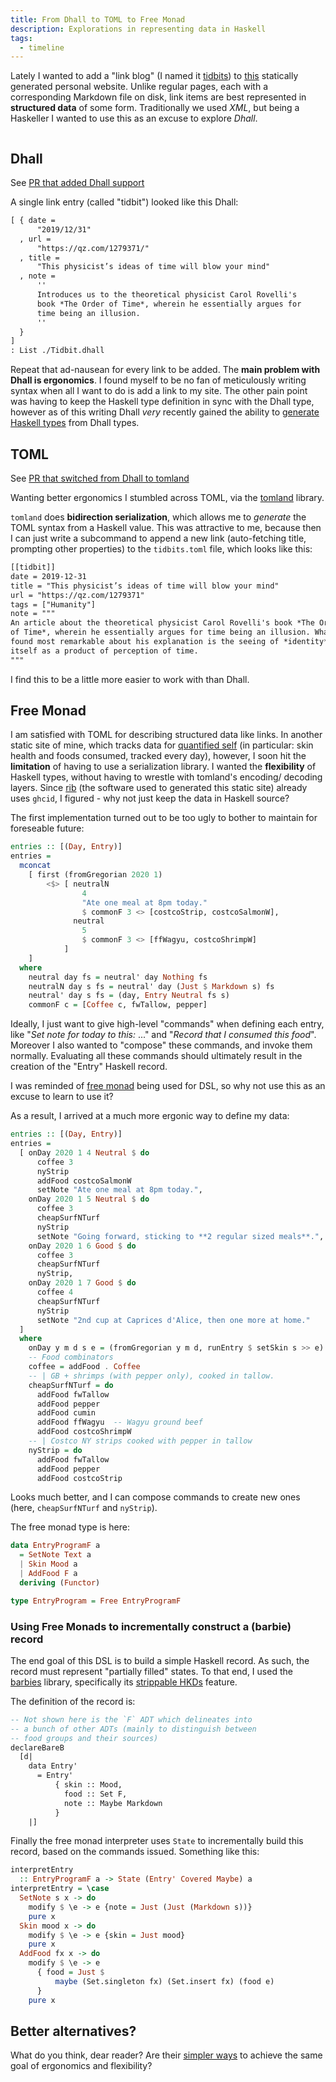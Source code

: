 ```yaml
---
title: From Dhall to TOML to Free Monad 
description: Explorations in representing data in Haskell
tags:
  - timeline
---
```

Lately I wanted to add a "link blog" (I named it [tidbits](/tidbits/)) to [this](https://github.com/srid/website) statically generated personal website. Unlike regular pages, each with a corresponding Markdown file on disk, link items are best represented in **structured data** of some form. Traditionally we used *XML*, but being a Haskeller I wanted to use this as an excuse to explore *Dhall*.

```toc
```

## Dhall

See [PR that added Dhall support](https://github.com/srid/website/pull/6)

A single link entry (called "tidbit") looked like this Dhall:

```default
[ { date =
      "2019/12/31"
  , url =
      "https://qz.com/1279371/"
  , title =
      "This physicist’s ideas of time will blow your mind"
  , note =
      ''
      Introduces us to the theoretical physicist Carol Rovelli's
      book *The Order of Time*, wherein he essentially argues for
      time being an illusion.
      ''
  }
]
: List ./Tidbit.dhall
```

Repeat that ad-nausean for every link to be added. The **main problem with Dhall is ergonomics**. I found myself to be no fan of meticulously writing syntax when all I want to do is add a link to my site. The other pain point was having to keep the Haskell type definition in sync with the Dhall type, however as of this writing Dhall *very* recently gained the ability to [generate Haskell types](https://github.com/dhall-lang/dhall-haskell/pull/1620) from Dhall types.

## TOML

See [PR that switched from Dhall to tomland](https://github.com/srid/website/pull/8)

Wanting better ergonomics I stumbled across TOML, via the [tomland](https://github.com/kowainik/tomland) library.

`tomland` does **bidirection serialization**, which allows me to _generate_ the TOML syntax from a Haskell value. This was attractive to me, because then I can just write a subcommand to append a new link (auto-fetching title, prompting other properties) to the `tidbits.toml` file, which looks like this:

```default
[[tidbit]]
date = 2019-12-31
title = "This physicist’s ideas of time will blow your mind"
url = "https://qz.com/1279371"
tags = ["Humanity"]
note = """
An article about the theoretical physicist Carol Rovelli's book *The Order
of Time*, wherein he essentially argues for time being an illusion. What I
found most remarkable about his explanation is the seeing of *identity*
itself as a product of perception of time.
"""
```

I find this to be a little more easier to work with than Dhall.

## Free Monad

I am satisfied with TOML for describing structured data like links. In another static site of mine, which tracks data for [quantified self](https://en.wikipedia.org/wiki/Quantified_self) (in particular: skin health and foods consumed, tracked every day), however, I soon hit the **limitation** of having to use a serialization library. I wanted the **flexibility** of Haskell types, without having to wrestle with tomland's encoding/ decoding layers. Since [rib](https://github.com/srid/rib) (the software used to generated this static site) already uses `ghcid`, I figured - why not just keep the data in Haskell source?

The first implementation turned out to be too ugly to bother to maintain for foreseable future:

```haskell
entries :: [(Day, Entry)]
entries =
  mconcat
    [ first (fromGregorian 2020 1)
        <$> [ neutralN
                4
                "Ate one meal at 8pm today."
                $ commonF 3 <> [costcoStrip, costcoSalmonW],
              neutral
                5
                $ commonF 3 <> [ffWagyu, costcoShrimpW]
            ]
    ]
  where
    neutral day fs = neutral' day Nothing fs
    neutralN day s fs = neutral' day (Just $ Markdown s) fs
    neutral' day s fs = (day, Entry Neutral fs s)
    commonF c = [Coffee c, fwTallow, pepper]
```

Ideally, I just want to give high-level "commands" when defining each entry, like "*Set note for today to this:* ..." and "*Record that I consumed this food*". Moreover I also wanted to "compose" these commands, and invoke them normally. Evaluating all these commands should ultimately result in the creation of the "Entry" Haskell record.

I was reminded of [free monad](http://www.haskellforall.com/2012/06/you-could-have-invented-free-monads.html) being used for DSL, so why not use this as an excuse to learn to use it?

As a result, I arrived at a much more ergonic way to define my data:

```haskell
entries :: [(Day, Entry)]
entries =
  [ onDay 2020 1 4 Neutral $ do
      coffee 3
      nyStrip
      addFood costcoSalmonW
      setNote "Ate one meal at 8pm today.",
    onDay 2020 1 5 Neutral $ do
      coffee 3
      cheapSurfNTurf
      nyStrip
      setNote "Going forward, sticking to **2 regular sized meals**.",
    onDay 2020 1 6 Good $ do
      coffee 3
      cheapSurfNTurf
      nyStrip,
    onDay 2020 1 7 Good $ do
      coffee 4
      cheapSurfNTurf
      nyStrip
      setNote "2nd cup at Caprices d'Alice, then one more at home."
  ]
  where
    onDay y m d s e = (fromGregorian y m d, runEntry $ setSkin s >> e)
    -- Food combinators
    coffee = addFood . Coffee
    -- | GB + shrimps (with pepper only), cooked in tallow.
    cheapSurfNTurf = do
      addFood fwTallow
      addFood pepper
      addFood cumin
      addFood ffWagyu  -- Wagyu ground beef
      addFood costcoShrimpW
    -- | Costco NY strips cooked with pepper in tallow
    nyStrip = do
      addFood fwTallow
      addFood pepper
      addFood costcoStrip
```

Looks much better, and I can compose commands to create new ones (here, `cheapSurfNTurf` and `nyStrip`).

The free monad type is here:

```haskell
data EntryProgramF a
  = SetNote Text a
  | Skin Mood a
  | AddFood F a
  deriving (Functor)

type EntryProgram = Free EntryProgramF
```

### Using Free Monads to incrementally construct a (barbie) record

The end goal of this DSL is to build a simple Haskell record. As such, the record must represent "partially filled" states. To that end, I used the [barbies](http://hackage.haskell.org/package/barbies) library, specifically its [strippable HKDs](http://hackage.haskell.org/package/barbies-1.1.3.0/docs/Data-Barbie-Bare.html) feature.

The definition of the record is:

```haskell
-- Not shown here is the `F` ADT which delineates into 
-- a bunch of other ADTs (mainly to distinguish between
-- food groups and their sources)
declareBareB
  [d|
    data Entry'
      = Entry'
          { skin :: Mood,
            food :: Set F,
            note :: Maybe Markdown
          }
    |]
```

Finally the free monad interpreter uses `State` to incrementally build this record, based on the commands issued. Something like this:


```haskell
interpretEntry 
  :: EntryProgramF a -> State (Entry' Covered Maybe) a
interpretEntry = \case
  SetNote s x -> do
    modify $ \e -> e {note = Just (Just (Markdown s))}
    pure x
  Skin mood x -> do
    modify $ \e -> e {skin = Just mood}
    pure x
  AddFood fx x -> do
    modify $ \e -> e 
      { food = Just $ 
          maybe (Set.singleton fx) (Set.insert fx) (food e)
      }
    pure x
```


## Better alternatives?

What do you think, dear reader? Are their [simpler ways](https://www.willamette.edu/~fruehr/haskell/evolution.html) to achieve the same goal of ergonomics and flexibility?
